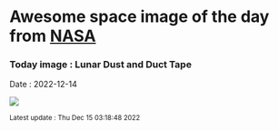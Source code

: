 
# Awesome space image of the day from [NASA](https://api.nasa.gov/)

### Today image : Lunar Dust and Duct Tape
Date : 2022-12-14

![](https://apod.nasa.gov/apod/image/2212/AS17-137-20979_1024.jpg)

<small>Latest update : Thu Dec 15 03:18:48 2022</small>
        